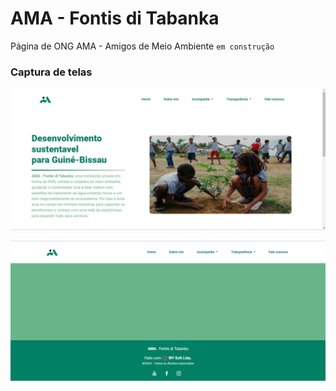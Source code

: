 # AMA - Fontis di Tabanka

Página de ONG AMA - Amigos de Meio Ambiente `em construção`

### Captura de telas
![Tela inicial](./src/assets/img/png/print-screen/main-page.png)


![Rodapé](./src/assets/img/png/print-screen/footer.png)
